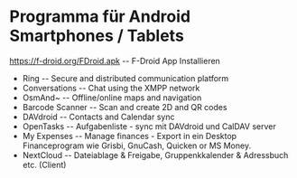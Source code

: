 # Programma für Android Smartphones / Tablets

https://f-droid.org/FDroid.apk  -- F-Droid App Installieren

- Ring  -- Secure and distributed communication platform
- Conversations  -- Chat using the XMPP network
- OsmAnd~  -- Offline/online maps and navigation
- Barcode Scanner  -- Scan and create 2D and QR codes
- DAVdroid  -- Contacts and Calendar sync
- OpenTasks  -- Aufgabenliste - sync mit DAVdroid und CalDAV server
- My Expenses  -- Manage finances - Export in ein Desktop Financeprogram wie Grisbi, GnuCash, Quicken or MS Money.
- NextCloud  -- Dateiablage & Freigabe, Gruppenkkalender & Adressbuch etc. (Client)
